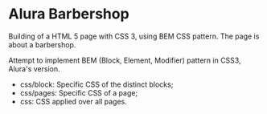 # Alura Barbershop

Building of a HTML 5 page with CSS 3, using BEM CSS pattern.
The page is about a barbershop.

Attempt to implement BEM (Block, Element, Modifier) pattern in CSS3, Alura's version.
* css/block: Specific CSS of the distinct blocks;
* css/pages: Specific CSS of a page;
* css: CSS applied over all pages.
